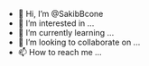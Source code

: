 - 👋 Hi, I’m @SakibBcone
- 👀 I’m interested in ...
- 🌱 I’m currently learning ...
- 💞️ I’m looking to collaborate on ...
- 📫 How to reach me ...

<!---
SakibBcone/SakibBcone is a ✨ special ✨ repository because its `README.md` (this file) appears on your GitHub profile.
You can click the Preview link to take a look at your changes.
--->
